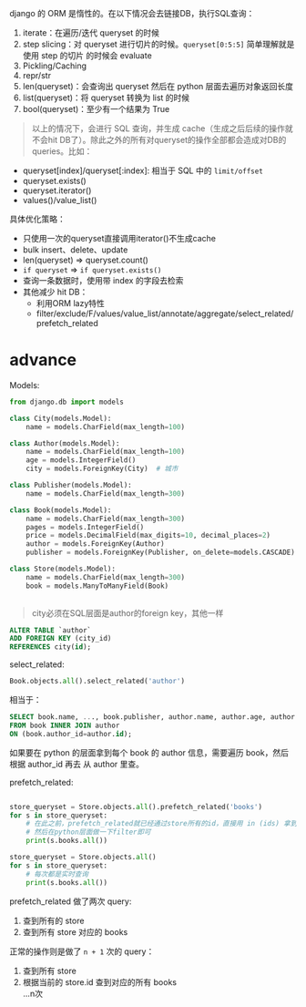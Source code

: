 django 的 ORM 是惰性的。在以下情况会去链接DB，执行SQL查询：
1. iterate：在遍历/迭代 queryset 的时候
2. step slicing：对 queryset 进行切片的时候。`queryset[0:5:5]` 简单理解就是使用 step 的切片 的时候会 evaluate
3. Pickling/Caching
4. repr/str
5. len(queryset)：会查询出 queryset 然后在 python 层面去遍历对象返回长度
6. list(queryset)：将 queryset 转换为 list 的时候
7. bool(queryset)：至少有一个结果为 True

> 以上的情况下，会进行 SQL 查询，并生成 cache（生成之后后续的操作就不会hit DB了）。除此之外的所有对queryset的操作全部都会造成对DB的queries。比如：
  + queryset[index]/queryset[:index]: 相当于 SQL 中的 `limit/offset`
  + queryset.exists()
  + queryset.iterator()
  + values()/value_list()

具体优化策略：
+ 只使用一次的queryset直接调用iterator()不生成cache
+ bulk insert、delete、update
+ len(queryset) => queryset.count()
+ `if queryset` => `if queryset.exists()`
+ 查询一条数据时，使用带 index 的字段去检索
+ 其他减少 hit DB：
  + 利用ORM lazy特性
  + filter/exclude/F/values/value_list/annotate/aggregate/select_related/prefetch_related


# advance
Models:
```py
from django.db import models

class City(models.Model):
    name = models.CharField(max_length=100)

class Author(models.Model):
    name = models.CharField(max_length=100)
    age = models.IntegerField()
    city = models.ForeignKey(City)  # 城市

class Publisher(models.Model):
    name = models.CharField(max_length=300)

class Book(models.Model):
    name = models.CharField(max_length=300)
    pages = models.IntegerField()
    price = models.DecimalField(max_digits=10, decimal_places=2)
    author = models.ForeignKey(Author)
    publisher = models.ForeignKey(Publisher, on_delete=models.CASCADE)

class Store(models.Model):
    name = models.CharField(max_length=300)
    book = models.ManyToManyField(Book)
    
```
> city必须在SQL层面是author的foreign key，其他一样
```sql
ALTER TABLE `author` 
ADD FOREIGN KEY (city_id)
REFERENCES city(id);
```

select_related:
```py
Book.objects.all().select_related('author')
```
相当于：
```sql
SELECT book.name, ..., book.publisher, author.name, author.age, author.city
FROM book INNER JOIN author
ON (book.author_id=author.id);
```
如果要在 python 的层面拿到每个 book 的 author 信息，需要遍历 book，然后根据 author_id 再去 从 author 里查。



prefetch_related:
```py

store_queryset = Store.objects.all().prefetch_related('books')
for s in store_queryset:
    # 在此之前，prefetch_related就已经通过store所有的id，直接用 in (ids) 拿到了所有的books
    # 然后在python层面做一下filter即可
    print(s.books.all())

store_queryset = Store.objects.all()
for s in store_queryset:
    # 每次都是实时查询
    print(s.books.all())
```
prefetch_related 做了两次 query:
1. 查到所有的 store
2. 查到所有 store 对应的 books

正常的操作则是做了 `n + 1` 次的 query：
1. 查到所有 store
2. 根据当前的 store.id 查到对应的所有 books <br />
...n次
